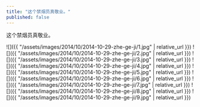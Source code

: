 ```yaml
---
title: "这个禁烟员真敬业。"
published: false
---
```

这个禁烟员真敬业。



![]({{ "/assets/images/2014/10/2014-10-29-zhe-ge-ji/1.jpg" | relative_url }})
![]({{ "/assets/images/2014/10/2014-10-29-zhe-ge-ji/2.jpg" | relative_url }})
![]({{ "/assets/images/2014/10/2014-10-29-zhe-ge-ji/3.jpg" | relative_url }})
![]({{ "/assets/images/2014/10/2014-10-29-zhe-ge-ji/4.jpg" | relative_url }})
![]({{ "/assets/images/2014/10/2014-10-29-zhe-ge-ji/5.jpg" | relative_url }})
![]({{ "/assets/images/2014/10/2014-10-29-zhe-ge-ji/6.jpg" | relative_url }})
![]({{ "/assets/images/2014/10/2014-10-29-zhe-ge-ji/7.jpg" | relative_url }})
![]({{ "/assets/images/2014/10/2014-10-29-zhe-ge-ji/8.jpg" | relative_url }})
![]({{ "/assets/images/2014/10/2014-10-29-zhe-ge-ji/9.jpg" | relative_url }})
